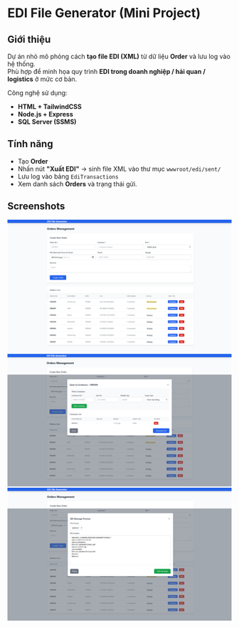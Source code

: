#  EDI File Generator (Mini Project)

## Giới thiệu
Dự án nhỏ mô phỏng cách **tạo file EDI (XML)** từ dữ liệu **Order** và lưu log vào hệ thống.  
Phù hợp để minh họa quy trình **EDI trong doanh nghiệp / hải quan / logistics** ở mức cơ bản.

Công nghệ sử dụng:
- **HTML + TailwindCSS**
- **Node.js + Express**
- **SQL Server (SSMS)**

## Tính năng
- Tạo **Order**
- Nhấn nút **"Xuất EDI"** → sinh file XML vào thư mục `wwwroot/edi/sent/`
- Lưu log vào bảng `EdiTransactions`
- Xem danh sách **Orders** và trạng thái gửi.  

## Screenshots

![UI](/Img/localhost_3000_orders.html.png)
![UI](/Img/localhost_3000_orders.html%20(2).png)
![UI](/Img/localhost_3000_orders.html%20(3).png)

